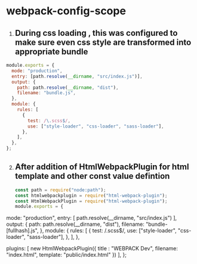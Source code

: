 # webpack-config-scope

1. ## During css loading , this was configured to make sure even css style are transformed into appropriate bundle
```js
module.exports = {
  mode: "production",
  entry: [path.resolve(__dirname, "src/index.js")],
  output: {
    path: path.resolve(__dirname, "dist"),
    filename: "bundle.js",
  },
  module: {
    rules: [
      {
        test: /\.scss$/,
        use: ["style-loader", "css-loader", "sass-loader"],
      },
    ],
  },
};
```



2. ## After addition of HtmlWebpackPlugin for html template and other const value defintion
   ```js
   const path = require("node:path");
   const htmlwebpackplugin = require("html-webpack-plugin");
   const HtmlWebpackPlugin = require("html-webpack-plugin");
   module.exports = {
  mode: "production",
  entry: [
    path.resolve(__dirname, "src/index.js")
    ],
  output: {
    path: path.resolve(__dirname, "dist"),
    filename: "bundle-[fullhash].js",
  },
  module: {
    rules: [
      {
        test: /\.scss$/,
        use: ["style-loader", "css-loader", "sass-loader"],
      },
    ],
  },

  plugins: [
      new HtmlWebpackPlugin({
        title : "WEBPACK Dev",
        filename: "index.html",
        template:  "public/index.html"
      })
  ],
  };

```

